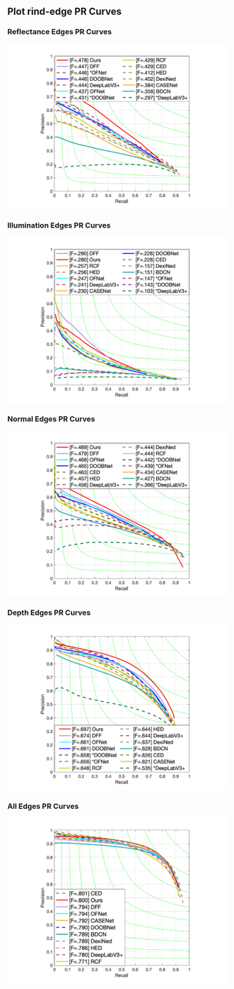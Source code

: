 ## Plot rind-edge PR Curves

### Reflectance Edges PR Curves
<img src="reflectance.png" width="500">

### Illumination Edges PR Curves
<img src="illumination.png" width="500">

### Normal Edges PR Curves
<img src="normal.png" width="500">

### Depth Edges PR Curves
<img src="depth.png" width="500">

### All Edges PR Curves
<img src="all_edges.png" width="500">

